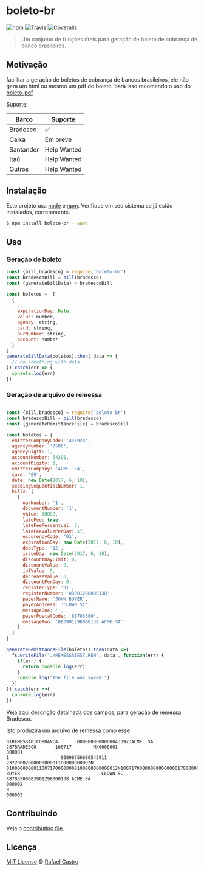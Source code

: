 # boleto-br

<a href="https://www.npmjs.com/package/boleto-br"><img src="https://img.shields.io/npm/v/boleto-br.svg" alt="npm"></a>
<a href="https://travis-ci.org/boleto-br/boleto-br"><img src="https://img.shields.io/travis/boleto-br/boleto-br.svg" alt="Travis"></a> <a href="https://coveralls.io/github/boleto-br/boleto-br?branch=master"><img src="https://img.shields.io/coveralls/boleto-br/boleto-br.svg" alt="Coveralls"></a>

> Um conjunto de funções úteis para geração de boleto de cobrança de banco brasileiros.

## Motivação

facilitar a geração de boletos de cobrança de bancos brasileiros, ele não gera um html
ou mesmo um pdf do boleto, para isso recomendo o uso do [boleto-pdf](https://www.npmjs.com/package/boleto-pdf).

Suporte:

| Barco        |  Suporte             |
|--------------|----------------------|
| Bradesco     |  :white_check_mark:  |
| Caixa        |  Em breve            |
| Santander    |  Help Wanted         |
| Itaú         |  Help Wanted         |
| Outros       |  Help Wanted         |

## Instalação

Este projeto usa [node](http://nodejs.org) e [npm](https://npmjs.com).
Verifique em seu sistema se já estão instalados, corretamente.

```sh
$ npm install boleto-br --save

```

## Uso

### Geração de boleto

```js
const {bill,bradesco} = require('boleto-br')
const bradescoBill = bill(bradesco)
const {generateBillData} = bradescoBill

const boletos =  [
  {
    ...
    expirationDay: Date,
    value: number,
    agency: string,
    card: string,
    ourNumber: string,
    account: number
  }
]
generateBillData(boletos).then( data => {
  // do something with data
}).catch(err => {
  console.log(err)
})

```

### Geração de arquivo de remessa

```js

const {bill,bradesco} = require('boleto-br')
const bradescoBill = bill(bradesco)
const {generateRemittanceFile} = bradescoBill

const boletos = {
  emitterCompanyCode: '433923',
  agencyNumber: '7506',
  agencyDigit: 1,
  accountNumber: 54291,
  accountDigity: 1,
  emitterCompany: 'ACME. SA',
  card: '09',
  date: new Date(2017, 6, 10),
  seedingSequentialNumber: 1,
  bills: [
    {
      ourNumber: '1',
      documentNumber: '1',
      value: 10000,
      lateFee: true,
      lateFeePercentual: 2,
      lateFeeValuePerDay: 17,
      occurencyCode: '01',
      expirationDay: new Date(2017, 6, 10),
      debtType: '12',
      issueDay: new Date(2017, 6, 10),
      discountDayLimit: 0,
      discountValue: 0,
      iofValue: 0,
      decreaseValue: 0,
      discountPerDay: 0,
      registerType: '01',
      registerNumber: '83901298000138',
      payerName: 'JOHN BUYER',
      payerAddress: 'CLOWN SC',
      messageOne: '',
      payerPostalCode: '88703500',
      messageTwo: '083901298000138 ACME SA'
    }
  ]
}

generateRemittanceFile(boletos).then(data =>{
  fs.writeFile("./REMESSATEST.REM", data , function(err) {
    if(err) {
      return console.log(err)
    }
    console.log("The file was saved!")
  })
}).catch(err =>{
  console.log(err)
})

```
Veja [aqui](docs/banks/bradesco.md) descrição detalhada dos campos, para
geração de remessa Bradesco.

Isto produzira um arquivo de remessa como esse:

```
01REMESSA01COBRANCA       00000000000000433923ACME. SA                      237BRADESCO       100717        MX0000001                                                                                                                                                                                                                                                                                     000001
1                   00090750600542911                         2372000200000000001100000000002N              01000000000110071700000000100000000000012N100717000000000000000170000000000000000000000000000000000000000000000183901298000138JOHN BUYER                              CLOWN SC                                            88703500083901298000138 ACME SA                                     000002
9                                                                                                                                                                                                                                                                                                                                                                                                         000003
```

## Contribuindo

Veja o [contributing file](CONTRIBUTING.md).

## Licença

[MIT License](LICENSE.md) © [Rafael Castro](https://twitter.com/rafaelc457ro)
